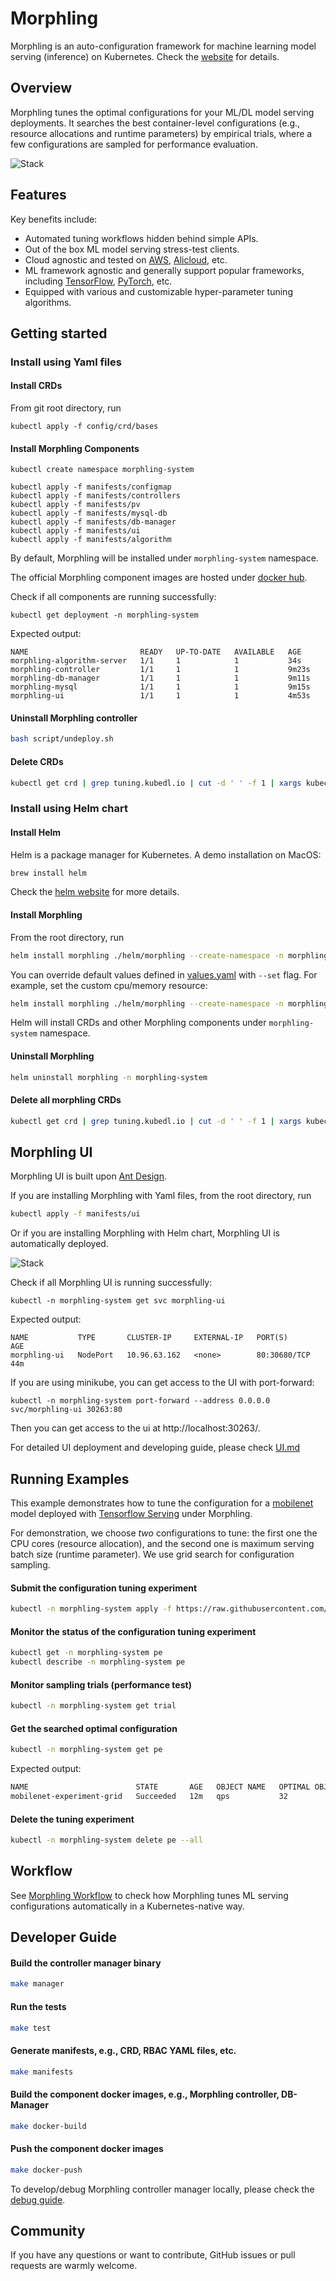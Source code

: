 # Morphling

Morphling is an auto-configuration framework for
machine learning model serving (inference) on Kubernetes.  Check the [website](http://kubedl.io/tuning/intro/) for details.

## Overview

Morphling tunes the optimal configurations for your ML/DL model serving deployments.
It searches the best container-level configurations (e.g., resource allocations and runtime parameters) by empirical trials, where a few configurations are sampled for performance evaluation. 

![Stack](docs/img/stack.png)

## Features
Key benefits include:

- Automated tuning workflows hidden behind simple APIs.
- Out of the box ML model serving stress-test clients.
- Cloud agnostic and tested on [AWS](https://aws.amazon.com/), [Alicloud](https://us.alibabacloud.com/), etc. 
- ML framework agnostic and generally support popular frameworks, including [TensorFlow](https://github.com/tensorflow/tensorflow), [PyTorch](https://github.com/pytorch/pytorch), etc. 
- Equipped with various and customizable hyper-parameter tuning algorithms.  

## Getting started

### Install using Yaml files

#### Install CRDs

From git root directory, run

```commandline
kubectl apply -f config/crd/bases
```


#### Install Morphling Components
     
 ```commandline
 kubectl create namespace morphling-system
 
 kubectl apply -f manifests/configmap
 kubectl apply -f manifests/controllers
 kubectl apply -f manifests/pv
 kubectl apply -f manifests/mysql-db
 kubectl apply -f manifests/db-manager
 kubectl apply -f manifests/ui
 kubectl apply -f manifests/algorithm
 ```
By default, Morphling will be installed under `morphling-system` namespace.

The official Morphling component images are hosted under [docker hub](https://hub.docker.com/r/kubedl).

Check if all components are running successfully:
```commandline
kubectl get deployment -n morphling-system
```

Expected output:
```commandline
NAME                         READY   UP-TO-DATE   AVAILABLE   AGE
morphling-algorithm-server   1/1     1            1           34s
morphling-controller         1/1     1            1           9m23s
morphling-db-manager         1/1     1            1           9m11s
morphling-mysql              1/1     1            1           9m15s
morphling-ui                 1/1     1            1           4m53s
```

#### Uninstall Morphling controller

```bash
bash script/undeploy.sh
```

#### Delete CRDs
```bash
kubectl get crd | grep tuning.kubedl.io | cut -d ' ' -f 1 | xargs kubectl delete crd
```

### Install using Helm chart
#### Install Helm

Helm is a package manager for Kubernetes. A demo installation on MacOS:

```bash
brew install helm
```

Check the [helm website](https://helm.sh/docs/intro/install/) for more details.

#### Install Morphling

From the root directory, run

```bash
helm install morphling ./helm/morphling --create-namespace -n morphling-system
```

You can override default values defined in [values.yaml](https://github.com/alibaba/morphling/blob/main/helm/morphling/values.yaml) with `--set` flag.
For example, set the custom cpu/memory resource:

```bash
helm install morphling ./helm/morphling --create-namespace -n morphling-system  --set resources.requests.cpu=1024m --set resources.requests.memory=2Gi
```

Helm will install CRDs and other Morphling components under `morphling-system` namespace.

#### Uninstall Morphling

```bash
helm uninstall morphling -n morphling-system
```

#### Delete all morphling CRDs

```bash
kubectl get crd | grep tuning.kubedl.io | cut -d ' ' -f 1 | xargs kubectl delete crd
```

## Morphling UI
Morphling UI is built upon [Ant Design](https://ant.design/).

If you are installing Morphling with Yaml files, from the root directory, run
```bash
kubectl apply -f manifests/ui
```

Or if you are installing Morphling with Helm chart, Morphling UI is automatically deployed.

![Stack](docs/img/ui.png)

Check if all Morphling UI is running successfully:
```commandline
kubectl -n morphling-system get svc morphling-ui
```

Expected output:
```commandline
NAME           TYPE       CLUSTER-IP     EXTERNAL-IP   PORT(S)        AGE
morphling-ui   NodePort   10.96.63.162   <none>        80:30680/TCP   44m
```

If you are using minikube, you can get access to the UI with port-forward:
```commandline
kubectl -n morphling-system port-forward --address 0.0.0.0 svc/morphling-ui 30263:80
```
Then you can get access to the ui at http://localhost:30263/.

For detailed UI deployment and developing guide, please check [UI.md](https://github.com/alibaba/morphling/blob/main/console/README.md)

## Running Examples

This example demonstrates how to tune the configuration for a [mobilenet](https://www.tensorflow.org/api_docs/python/tf/keras/applications/mobilenet) model deployed with [Tensorflow Serving](https://www.tensorflow.org/tfx/guide/serving) under Morphling.

For demonstration, we choose _two_ configurations to tune: 
the first one the CPU cores (resource allocation), and the second one is maximum serving batch size (runtime parameter). 
We use grid search for configuration sampling.

#### Submit the configuration tuning experiment

```bash
kubectl -n morphling-system apply -f https://raw.githubusercontent.com/alibaba/morphling/main/examples/experiment/experiment-mobilenet-grid.yaml
```

#### Monitor the status of the configuration tuning experiment
```bash
kubectl get -n morphling-system pe
kubectl describe -n morphling-system pe
```
#### Monitor sampling trials (performance test)
```bash
kubectl -n morphling-system get trial
```

#### Get the searched optimal configuration
```bash
kubectl -n morphling-system get pe
```

Expected output:
```bash
NAME                        STATE       AGE   OBJECT NAME   OPTIMAL OBJECT VALUE   OPTIMAL PARAMETERS
mobilenet-experiment-grid   Succeeded   12m   qps           32                     [map[category:resource name:cpu value:4] map[category:env name:BATCH_SIZE value:32]]
```

#### Delete the tuning experiment

```bash
kubectl -n morphling-system delete pe --all
```

##  Workflow
See [Morphling Workflow](./docs/workflow-design.md) to check how Morphling tunes ML serving 
configurations automatically in a Kubernetes-native way.

## Developer Guide

#### Build the controller manager binary

```bash
make manager
```
#### Run the tests

```bash
make test
```
#### Generate manifests, e.g., CRD, RBAC YAML files, etc.

```bash
make manifests
```
#### Build the component docker images, e.g., Morphling controller, DB-Manager

```bash
make docker-build
```

#### Push the component docker images

```bash
make docker-push
```

To develop/debug Morphling controller manager locally, please check the [debug guide](./docs/debug_guide.md).

## Community

If you have any questions or want to contribute, GitHub issues or pull requests are warmly welcome.
